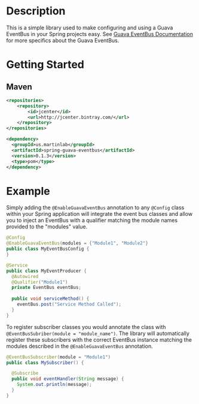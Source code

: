 # Description
This is a simple library used to make configuring and using a Guava EventBus in your Spring projects easy. See [Guava EventBus Documentation](https://github.com/google/guava/wiki/EventBusExplained) for more specifics about the Guava EventBus.

# Getting Started

## Maven

```XML
<repositories>
    <repository>
        <id>jcenter</id>
        <url>http://jcenter.bintray.com/</url>
    </repository>
</repositories>

<dependency>
  <groupId>us.martinlab</groupId> 
  <artifactId>spring-guava-eventbus</artifactId> 
  <version>0.1.3</version> 
  <type>pom</type> 
</dependency>
```

# Example

Simply adding the `@EnableGuavaEventBus` annotation to any `@Config` class within your Spring application will integrate the event bus classes and allow you to inject an EventBus with a qualifier matching the module names provided to the "modules" value.

```Java
@Config
@EnableGuavaEventBus(modules = {"Module1", "Module2"}
public class MyEventBusConfig {
}

@Service
public class MyEventProducer {
  @Autowired
  @Qualifier("Module1")
  private EventBus eventBus;
  
  public void serviceMethod() {
    eventBus.post("Service Method Called");
  }
}
```

To register subscriber classes you would annotate the class with `@EventBusSubriber(module = "module_name")`. The library will automatically register these subscribers with the correct EventBus instance matching the modules described in the `@EnableGuavaEventBus` annotation.

```Java
@EventBusSubscriber(module = "Module1")
public class MySubscriber() {

  @Subscribe
  public void eventHandler(String message) {
    System.out.println(message);
  }
}
